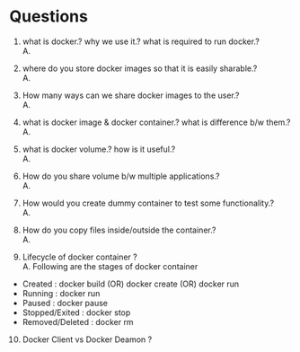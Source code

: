 # Questions

1. what is docker.? why we use it.? what is required to run docker.? <br>
A. 

2. where do you store docker images so that it is easily sharable.? <br>
A.

3. How many ways can we share docker images to the user.? <br>
A.

4. what is docker image & docker container.? what is difference b/w them.? <br>
A.

5. what is docker volume.? how is it useful.? <br>
A.

6. How do you share volume b/w multiple applications.? <br>
A.

7. How would you create dummy container to test some functionality.? <br>
A. 

8. How do you copy files inside/outside the container.? <br>
A.

9. Lifecycle of docker container ? <br>
A. Following are the stages of docker container
  - Created         :   docker build (OR) docker create (OR) docker run 
  - Running         :   docker run
  - Paused          :   docker pause
  - Stopped/Exited  :   docker stop
  - Removed/Deleted :   docker rm

10. Docker Client vs Docker Deamon ?
